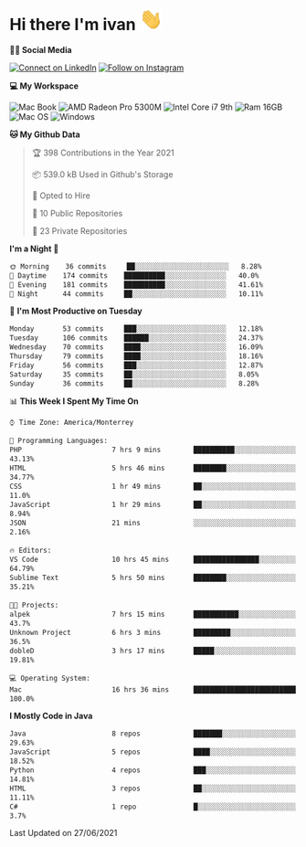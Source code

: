 <h1>Hi there I'm ivan <img src="https://raw.githubusercontent.com/ABSphreak/ABSphreak/master/gifs/Hi.gif" width="40px" /></h1>

**👦🏻 Social Media**

[![Connect on LinkedIn](https://img.shields.io/badge/LinkedIn-%230077B5.svg?&style=flat-square&logo=linkedin&logoColor=white)](https://www.linkedin.com/in/ivanjtm)
[![Follow on Instagram](https://img.shields.io/badge/Instagram-E4405F?style=flat-square&logo=instagram&logoColor=white)](https://www.instagram.com/ivanjtm)

**💻 My Workspace**

![Mac Book](https://img.shields.io/badge/Apple-MacBook_Pro_2019-999999?style=flat-square&logo=apple&logoColor=white)
![AMD Radeon Pro 5300M](https://img.shields.io/badge/AMD-Radeon_Pro_5300M-ED1C24?style=flat-square&logo=amd&logoColor=white)
![Intel Core i7 9th](https://img.shields.io/badge/Intel-Core_i7_9th-0071C5?style=flat-square&logo=intel&logoColor=white)
![Ram 16GB](https://img.shields.io/badge/RAM-16GB-230071C5?style=flat-square&logoColor=white)
![Mac OS](https://img.shields.io/badge/Mac%20OS-000000?style=flat-square&logo=apple&logoColor=white)
![Windows](https://img.shields.io/badge/Windows-0078D6?style=flat-square&logo=windows&logoColor=white)



<!--START_SECTION:waka-->
**🐱 My Github Data** 

> 🏆 398 Contributions in the Year 2021
 > 
> 📦 539.0 kB Used in Github's Storage 
 > 
> 💼 Opted to Hire
 > 
> 📜 10 Public Repositories 
 > 
> 🔑 23 Private Repositories  
 > 
**I'm a Night 🦉** 

```text
🌞 Morning    36 commits     ██░░░░░░░░░░░░░░░░░░░░░░░   8.28% 
🌆 Daytime    174 commits    ██████████░░░░░░░░░░░░░░░   40.0% 
🌃 Evening    181 commits    ██████████░░░░░░░░░░░░░░░   41.61% 
🌙 Night      44 commits     ██░░░░░░░░░░░░░░░░░░░░░░░   10.11%

```
📅 **I'm Most Productive on Tuesday** 

```text
Monday       53 commits     ███░░░░░░░░░░░░░░░░░░░░░░   12.18% 
Tuesday      106 commits    ██████░░░░░░░░░░░░░░░░░░░   24.37% 
Wednesday    70 commits     ████░░░░░░░░░░░░░░░░░░░░░   16.09% 
Thursday     79 commits     ████░░░░░░░░░░░░░░░░░░░░░   18.16% 
Friday       56 commits     ███░░░░░░░░░░░░░░░░░░░░░░   12.87% 
Saturday     35 commits     ██░░░░░░░░░░░░░░░░░░░░░░░   8.05% 
Sunday       36 commits     ██░░░░░░░░░░░░░░░░░░░░░░░   8.28%

```


📊 **This Week I Spent My Time On** 

```text
⌚︎ Time Zone: America/Monterrey

💬 Programming Languages: 
PHP                      7 hrs 9 mins        ██████████░░░░░░░░░░░░░░░   43.13% 
HTML                     5 hrs 46 mins       ████████░░░░░░░░░░░░░░░░░   34.77% 
CSS                      1 hr 49 mins        ██░░░░░░░░░░░░░░░░░░░░░░░   11.0% 
JavaScript               1 hr 29 mins        ██░░░░░░░░░░░░░░░░░░░░░░░   8.94% 
JSON                     21 mins             ░░░░░░░░░░░░░░░░░░░░░░░░░   2.16%

🔥 Editors: 
VS Code                  10 hrs 45 mins      ████████████████░░░░░░░░░   64.79% 
Sublime Text             5 hrs 50 mins       ████████░░░░░░░░░░░░░░░░░   35.21%

🐱‍💻 Projects: 
alpek                    7 hrs 15 mins       ███████████░░░░░░░░░░░░░░   43.7% 
Unknown Project          6 hrs 3 mins        █████████░░░░░░░░░░░░░░░░   36.5% 
dobleD                   3 hrs 17 mins       █████░░░░░░░░░░░░░░░░░░░░   19.81%

💻 Operating System: 
Mac                      16 hrs 36 mins      █████████████████████████   100.0%

```

**I Mostly Code in Java** 

```text
Java                     8 repos             ███████░░░░░░░░░░░░░░░░░░   29.63% 
JavaScript               5 repos             ████░░░░░░░░░░░░░░░░░░░░░   18.52% 
Python                   4 repos             ███░░░░░░░░░░░░░░░░░░░░░░   14.81% 
HTML                     3 repos             ██░░░░░░░░░░░░░░░░░░░░░░░   11.11% 
C#                       1 repo              █░░░░░░░░░░░░░░░░░░░░░░░░   3.7%

```



 Last Updated on 27/06/2021
<!--END_SECTION:waka-->

<!--
<p align="center">
  <img src ="https://github-readme-stats.vercel.app/api?username=ivanjtm&show_icons=true&count_private=true&theme=default&hide_border=true&include_all_commits=true?count_private=true">
  <img src ="https://github-readme-stats.vercel.app/api/top-langs/?username=ivanjtm&layout=compact&hide_border=true&langs_count=50">
  <img src="https://github-readme-stats.vercel.app/api/wakatime?username=ivanjtm&hide_border=true"> 
</p>
-->
